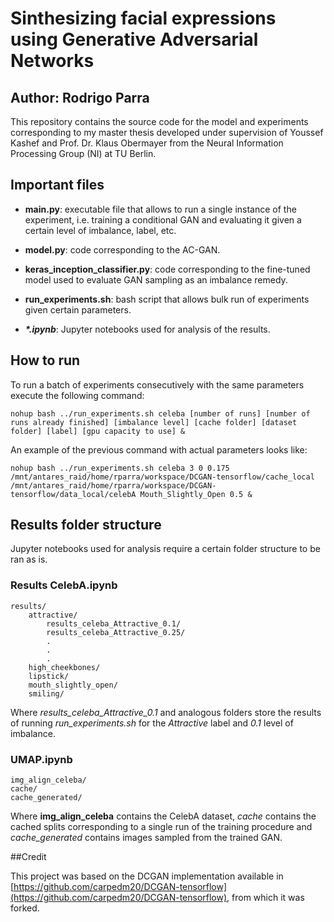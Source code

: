 # Sinthesizing facial expressions using Generative Adversarial Networks
## Author: Rodrigo Parra

This repository contains the source code for the model and experiments
corresponding to my master thesis developed under supervision of Youssef Kashef
and Prof. Dr. Klaus Obermayer from the Neural Information Processing Group (NI) at
TU Berlin.

## Important files

- **main.py**: executable file that allows to run a single instance of the experiment, i.e.
  training a conditional GAN and evaluating it given a certain level of imbalance, label, etc.
  
- **model.py**: code corresponding to the AC-GAN.

- **keras_inception_classifier.py**: code corresponding to the fine-tuned model used
to evaluate GAN sampling as an imbalance remedy.

- **run_experiments.sh**: bash script that allows bulk run of experiments given certain parameters.

- ***\*.ipynb***: Jupyter notebooks used for analysis of the results. 


## How to run

To run a batch of experiments consecutively with the same parameters execute the following command:

``
nohup bash ../run_experiments.sh celeba [number of runs] [number of runs already finished] [imbalance level] [cache folder] [dataset folder] [label] [gpu capacity to use] &
``

An example of the previous command with actual parameters looks like: 
 
``
nohup bash ../run_experiments.sh celeba 3 0 0.175 /mnt/antares_raid/home/rparra/workspace/DCGAN-tensorflow/cache_local /mnt/antares_raid/home/rparra/workspace/DCGAN-tensorflow/data_local/celebA Mouth_Slightly_Open 0.5 &
``

## Results folder structure

Jupyter notebooks used for analysis require a certain folder structure to be ran as is.

### Results CelebA.ipynb
    results/
        attractive/
            results_celeba_Attractive_0.1/
            results_celeba_Attractive_0.25/
            .
            .
            .
        high_cheekbones/
        lipstick/
        mouth_slightly_open/
        smiling/
        
Where *results_celeba_Attractive_0.1* and analogous folders store 
the results of running *run_experiments.sh* for the *Attractive* label
and *0.1* level of imbalance.

### UMAP.ipynb

    img_align_celeba/
    cache/
    cache_generated/
    
Where **img_align_celeba** contains the CelebA dataset, *cache* contains the cached
splits corresponding to a single run of the training procedure and
*cache_generated* contains images sampled from the trained GAN.


##Credit

This project was based on the DCGAN implementation available in [https://github.com/carpedm20/DCGAN-tensorflow](https://github.com/carpedm20/DCGAN-tensorflow),
from which it was forked.